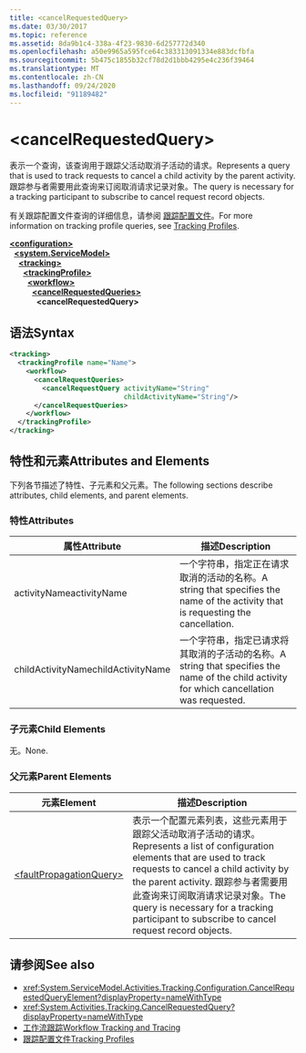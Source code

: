 ```yaml
---
title: <cancelRequestedQuery>
ms.date: 03/30/2017
ms.topic: reference
ms.assetid: 8da9b1c4-338a-4f23-9830-6d257772d340
ms.openlocfilehash: a50e9965a595fce64c383313091334e883dcfbfa
ms.sourcegitcommit: 5b475c1855b32cf78d2d1bbb4295e4c236f39464
ms.translationtype: MT
ms.contentlocale: zh-CN
ms.lasthandoff: 09/24/2020
ms.locfileid: "91189482"
---
```

# \<cancelRequestedQuery>

<span data-ttu-id="df259-101">表示一个查询，该查询用于跟踪父活动取消子活动的请求。</span><span class="sxs-lookup"><span data-stu-id="df259-101">Represents a query that is used to track requests to cancel a child activity by the parent activity.</span></span> <span data-ttu-id="df259-102">跟踪参与者需要用此查询来订阅取消请求记录对象。</span><span class="sxs-lookup"><span data-stu-id="df259-102">The query is necessary for a tracking participant to subscribe to cancel request record objects.</span></span>  
  
 <span data-ttu-id="df259-103">有关跟踪配置文件查询的详细信息，请参阅 [跟踪配置文件](../../../windows-workflow-foundation/tracking-profiles.md)。</span><span class="sxs-lookup"><span data-stu-id="df259-103">For more information on tracking profile queries, see [Tracking Profiles](../../../windows-workflow-foundation/tracking-profiles.md).</span></span>  
  
[**\<configuration>**](../configuration-element.md)\
&nbsp;&nbsp;[**\<system.ServiceModel>**](system-servicemodel-of-workflow.md)\
&nbsp;&nbsp;&nbsp;&nbsp;[**\<tracking>**](tracking.md)\
&nbsp;&nbsp;&nbsp;&nbsp;&nbsp;&nbsp;[**\<trackingProfile>**](trackingprofile.md)\
&nbsp;&nbsp;&nbsp;&nbsp;&nbsp;&nbsp;&nbsp;&nbsp;[**\<workflow>**](workflow.md)\
&nbsp;&nbsp;&nbsp;&nbsp;&nbsp;&nbsp;&nbsp;&nbsp;&nbsp;&nbsp;[**\<cancelRequestedQueries>**](cancelrequestedqueries.md)\
&nbsp;&nbsp;&nbsp;&nbsp;&nbsp;&nbsp;&nbsp;&nbsp;&nbsp;&nbsp;&nbsp;&nbsp;**\<cancelRequestedQuery>**  
  
## <a name="syntax"></a><span data-ttu-id="df259-104">语法</span><span class="sxs-lookup"><span data-stu-id="df259-104">Syntax</span></span>  
  
```xml  
<tracking>
  <trackingProfile name="Name">
    <workflow>
      <cancelRequestQueries>
        <cancelRequestQuery activityName="String"
                            childActivityName="String"/>
      </cancelRequestQueries>
    </workflow>
  </trackingProfile>
</tracking>  
```  
  
## <a name="attributes-and-elements"></a><span data-ttu-id="df259-105">特性和元素</span><span class="sxs-lookup"><span data-stu-id="df259-105">Attributes and Elements</span></span>  

 <span data-ttu-id="df259-106">下列各节描述了特性、子元素和父元素。</span><span class="sxs-lookup"><span data-stu-id="df259-106">The following sections describe attributes, child elements, and parent elements.</span></span>  
  
### <a name="attributes"></a><span data-ttu-id="df259-107">特性</span><span class="sxs-lookup"><span data-stu-id="df259-107">Attributes</span></span>  
  
|<span data-ttu-id="df259-108">属性</span><span class="sxs-lookup"><span data-stu-id="df259-108">Attribute</span></span>|<span data-ttu-id="df259-109">描述</span><span class="sxs-lookup"><span data-stu-id="df259-109">Description</span></span>|  
|---------------|-----------------|  
|<span data-ttu-id="df259-110">activityName</span><span class="sxs-lookup"><span data-stu-id="df259-110">activityName</span></span>|<span data-ttu-id="df259-111">一个字符串，指定正在请求取消的活动的名称。</span><span class="sxs-lookup"><span data-stu-id="df259-111">A string that specifies the name of the activity that is requesting the cancellation.</span></span>|  
|<span data-ttu-id="df259-112">childActivityName</span><span class="sxs-lookup"><span data-stu-id="df259-112">childActivityName</span></span>|<span data-ttu-id="df259-113">一个字符串，指定已请求将其取消的子活动的名称。</span><span class="sxs-lookup"><span data-stu-id="df259-113">A string that specifies the name of the child activity for which cancellation was requested.</span></span>|  
  
### <a name="child-elements"></a><span data-ttu-id="df259-114">子元素</span><span class="sxs-lookup"><span data-stu-id="df259-114">Child Elements</span></span>  

 <span data-ttu-id="df259-115">无。</span><span class="sxs-lookup"><span data-stu-id="df259-115">None.</span></span>  
  
### <a name="parent-elements"></a><span data-ttu-id="df259-116">父元素</span><span class="sxs-lookup"><span data-stu-id="df259-116">Parent Elements</span></span>  
  
|<span data-ttu-id="df259-117">元素</span><span class="sxs-lookup"><span data-stu-id="df259-117">Element</span></span>|<span data-ttu-id="df259-118">描述</span><span class="sxs-lookup"><span data-stu-id="df259-118">Description</span></span>|  
|-------------|-----------------|  
|[\<faultPropagationQuery>](faultpropagationquery.md)|<span data-ttu-id="df259-119">表示一个配置元素列表，这些元素用于跟踪父活动取消子活动的请求。</span><span class="sxs-lookup"><span data-stu-id="df259-119">Represents a list of configuration elements that are used to track requests to cancel a child activity by the parent activity.</span></span> <span data-ttu-id="df259-120">跟踪参与者需要用此查询来订阅取消请求记录对象。</span><span class="sxs-lookup"><span data-stu-id="df259-120">The query is necessary for a tracking participant to subscribe to cancel request record objects.</span></span>|  
  
## <a name="see-also"></a><span data-ttu-id="df259-121">请参阅</span><span class="sxs-lookup"><span data-stu-id="df259-121">See also</span></span>

- <xref:System.ServiceModel.Activities.Tracking.Configuration.CancelRequestedQueryElement?displayProperty=nameWithType>
- <xref:System.Activities.Tracking.CancelRequestedQuery?displayProperty=nameWithType>
- [<span data-ttu-id="df259-122">工作流跟踪</span><span class="sxs-lookup"><span data-stu-id="df259-122">Workflow Tracking and Tracing</span></span>](../../../windows-workflow-foundation/workflow-tracking-and-tracing.md)
- [<span data-ttu-id="df259-123">跟踪配置文件</span><span class="sxs-lookup"><span data-stu-id="df259-123">Tracking Profiles</span></span>](../../../windows-workflow-foundation/tracking-profiles.md)
